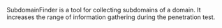SubdomainFinder is a tool for collecting subdomains of a domain. It increases the range of information gathering during the penetration test.

